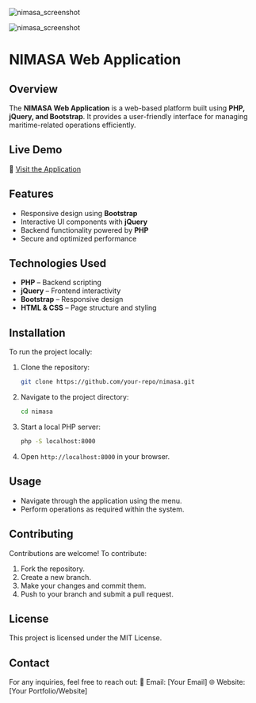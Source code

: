 ![nimasa_screenshot](https://github.com/user-attachments/assets/45f9228f-26f6-49f9-9a0b-9b2781d562e2)

![nimasa_screenshot](https://github.com/user-attachments/assets/a43e82d3-7bb2-46a4-8fc9-96282c42f128)

# NIMASA Web Application

## Overview
The **NIMASA Web Application** is a web-based platform built using **PHP, jQuery, and Bootstrap**. It provides a user-friendly interface for managing maritime-related operations efficiently.

## Live Demo
🔗 [Visit the Application](https://techhost7x.accessng.com/nimasa/)


## Features
- Responsive design using **Bootstrap**
- Interactive UI components with **jQuery**
- Backend functionality powered by **PHP**
- Secure and optimized performance

## Technologies Used
- **PHP** – Backend scripting
- **jQuery** – Frontend interactivity
- **Bootstrap** – Responsive design
- **HTML & CSS** – Page structure and styling

## Installation
To run the project locally:

1. Clone the repository:
   ```sh
   git clone https://github.com/your-repo/nimasa.git
   ```
2. Navigate to the project directory:
   ```sh
   cd nimasa
   ```
3. Start a local PHP server:
   ```sh
   php -S localhost:8000
   ```
4. Open `http://localhost:8000` in your browser.

## Usage
- Navigate through the application using the menu.
- Perform operations as required within the system.

## Contributing
Contributions are welcome! To contribute:
1. Fork the repository.
2. Create a new branch.
3. Make your changes and commit them.
4. Push to your branch and submit a pull request.

## License
This project is licensed under the MIT License.

## Contact
For any inquiries, feel free to reach out:
📧 Email: [Your Email]
🌐 Website: [Your Portfolio/Website]
